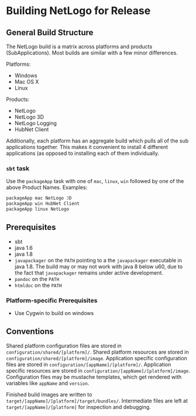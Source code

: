 # Building NetLogo for Release

## General Build Structure

The NetLogo build is a matrix across platforms and products (SubApplications). Most builds are similar with a few minor differences.

Platforms:

* Windows
* Mac OS X
* Linux

Products:

* NetLogo
* NetLogo 3D
* NetLogo Logging
* HubNet Client

Additionally, each platform has an aggregate build which pulls all of the sub applications together.
This makes it convenient to install 4 different applications (as opposed to installing each of them individually.

### `sbt` task

Use the `packageApp` task with one of `mac`, `linux`, `win` followed by one of the above Product Names. Examples:

```sbt
packageApp mac NetLogo 3D
packageApp win HubNet Client
packageApp linux NetLogo
```

## Prerequisites

* sbt
* java 1.6
* java 1.8
* `javapackager` on the `PATH` pointing to a the `javapackager` executable in java 1.8.
   The build may or may not work with java 8 below u60, due to the fact that `javapackager` remains under active development.
* `pandoc` on the `PATH`
* `htmldoc` on the `PATH`

### Platform-specific Prerequisites

* Use Cygwin to build on windows

## Conventions

Shared platform configuration files are stored in `configuration/shared/[platform]/`.
Shared platform resources are stored in `configuration/shared/[platform]/image`.
Application specific configuration files are stored in `configuration/[appName]/[platform]/`.
Application specific resources are stored in `configuration/[appName]/[platform]/image`.
Configuration files may be mustache templates, which get rendered with variables like `appName` and `version`.

Finished build images are written to `target/[appName]/[platform]/target/bundles/`.
Intermediate files are left at `target/[appName]/[platform]` for inspection and debugging.

##


